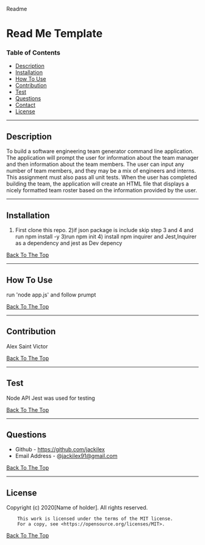 Readme
# Read Me Template

### Table of Contents
- [Description](#description)
- [Installation](#how-to-use)
- [How To Use](#how-to-use)
- [Contribution](#contribution)
- [Test](#test)
- [Questions](#questions)
- [Contact](#contact)
- [License](#license)

---

## Description
To build a software engineering team generator command line application. The application will prompt the user for information about the team manager and then information about the team members. The user can input any number of team members, and they may be a mix of engineers and interns. This assignment must also pass all unit tests. When the user has completed building the team, the application will create an HTML file that displays a nicely formatted team roster based on the information provided by the user. 


---
## Installation
1) First clone this repo. 2)if json package is include skip step 3 and 4 and run npm install -y 3)run npm init 4) install npm inquirer and Jest,Inquirer as a dependency and jest as Dev depency   


[Back To The Top](#read-me-template)

---

## How To Use
run 'node app.js' and follow prumpt

[Back To The Top](#read-me-template)

---
## Contribution
Alex Saint Victor

[Back To The Top](#read-me-template)

---

## Test
Node API Jest was used for testing

[Back To The Top](#read-me-template)

---

## Questions
- Github - https://github.com/jackilex
- Email Address - @jackilex91@gmail.com

[Back To The Top](#read-me-template)

---

## License
Copyright (c) 2020[Name of holder]. All rights reserved.
        
        This work is licensed under the terms of the MIT license.  
        For a copy, see <https://opensource.org/licenses/MIT>.

[Back To The Top](#read-me-template)
